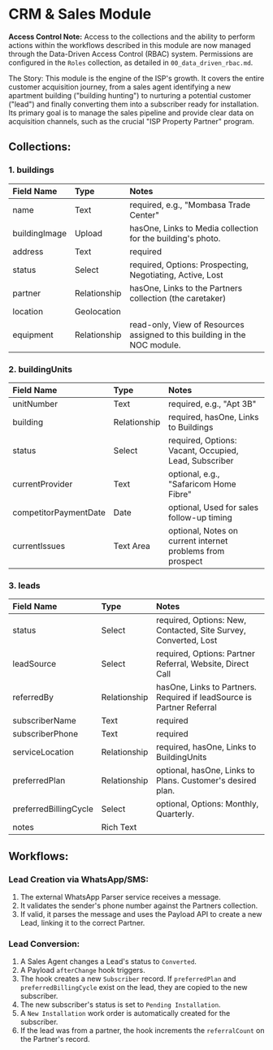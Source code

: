 # CRM & Sales Module

**Access Control Note:** Access to the collections and the ability to perform actions within the workflows described in this module are now managed through the Data-Driven Access Control (RBAC) system. Permissions are configured in the `Roles` collection, as detailed in `00_data_driven_rbac.md`.

The Story: This module is the engine of the ISP's growth. It covers the entire customer acquisition journey, from a sales agent identifying a new apartment building ("building hunting") to nurturing a potential customer ("lead") and finally converting them into a subscriber ready for installation. Its primary goal is to manage the sales pipeline and provide clear data on acquisition channels, such as the crucial "ISP Property Partner" program.

## Collections:

### 1. buildings

| Field Name | Type | Notes |
| :--- | :--- | :--- |
| name       | Text          | required, e.g., "Mombasa Trade Center" |
| buildingImage | Upload | hasOne, Links to Media collection for the building's photo. |
| address | Text | required |
| status | Select | required, Options: Prospecting, Negotiating, Active, Lost |
| partner | Relationship| hasOne, Links to the Partners collection (the caretaker) |
| location | Geolocation | |
| equipment | Relationship| read-only, View of Resources assigned to this building in the NOC module. |

### 2. buildingUnits

| Field Name | Type | Notes |
| :--- | :--- | :--- |
| unitNumber | Text | required, e.g., "Apt 3B" |
| building | Relationship| required, hasOne, Links to Buildings |
| status | Select | required, Options: Vacant, Occupied, Lead, Subscriber |
| currentProvider| Text | optional, e.g., "Safaricom Home Fibre" |
| competitorPaymentDate| Date | optional, Used for sales follow-up timing |
| currentIssues| Text Area | optional, Notes on current internet problems from prospect |

### 3. leads

| Field Name | Type | Notes |
| :--- | :--- | :--- |
| status | Select | required, Options: New, Contacted, Site Survey, Converted, Lost |
| leadSource | Select | required, Options: Partner Referral, Website, Direct Call |
| referredBy | Relationship| hasOne, Links to Partners. Required if leadSource is Partner Referral |
| subscriberName| Text | required |
| subscriberPhone| Text | required |
| serviceLocation| Relationship| required, hasOne, Links to BuildingUnits |
| preferredPlan | Relationship | optional, hasOne, Links to Plans. Customer's desired plan. |
| preferredBillingCycle | Select | optional, Options: Monthly, Quarterly. |
| notes | Rich Text | |

## Workflows:

### Lead Creation via WhatsApp/SMS:

1.  The external WhatsApp Parser service receives a message.
2.  It validates the sender's phone number against the Partners collection.
3.  If valid, it parses the message and uses the Payload API to create a new Lead, linking it to the correct Partner.

### Lead Conversion:

1.  A Sales Agent changes a Lead's status to `Converted`.
2.  A Payload `afterChange` hook triggers.
3.  The hook creates a new `Subscriber` record. If `preferredPlan` and `preferredBillingCycle` exist on the lead, they are copied to the new subscriber.
4.  The new subscriber's status is set to `Pending Installation`.
5.  A `New Installation` work order is automatically created for the subscriber.
6.  If the lead was from a partner, the hook increments the `referralCount` on the Partner's record.
